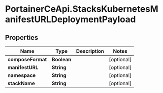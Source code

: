 # PortainerCeApi.StacksKubernetesManifestURLDeploymentPayload

## Properties
Name | Type | Description | Notes
------------ | ------------- | ------------- | -------------
**composeFormat** | **Boolean** |  | [optional] 
**manifestURL** | **String** |  | [optional] 
**namespace** | **String** |  | [optional] 
**stackName** | **String** |  | [optional] 


